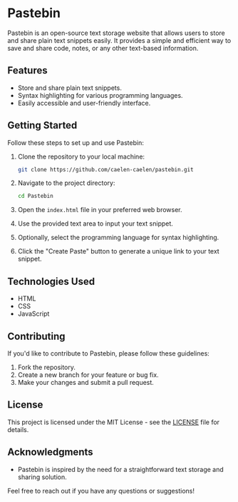 # Pastebin

Pastebin is an open-source text storage website that allows users to store and share plain text snippets easily. It provides a simple and efficient way to save and share code, notes, or any other text-based information.

## Features

- Store and share plain text snippets.
- Syntax highlighting for various programming languages.
- Easily accessible and user-friendly interface.

## Getting Started

Follow these steps to set up and use Pastebin:

1. Clone the repository to your local machine:

   ```bash
   git clone https://github.com/caelen-caelen/pastebin.git
   ```

2. Navigate to the project directory:

   ```bash
   cd Pastebin
   ```

3. Open the `index.html` file in your preferred web browser.

4. Use the provided text area to input your text snippet.

5. Optionally, select the programming language for syntax highlighting.

6. Click the "Create Paste" button to generate a unique link to your text snippet.

## Technologies Used

- HTML
- CSS
- JavaScript

## Contributing

If you'd like to contribute to Pastebin, please follow these guidelines:

1. Fork the repository.
2. Create a new branch for your feature or bug fix.
3. Make your changes and submit a pull request.

## License

This project is licensed under the MIT License - see the [LICENSE](LICENSE) file for details.

## Acknowledgments

- Pastebin is inspired by the need for a straightforward text storage and sharing solution.

Feel free to reach out if you have any questions or suggestions!
